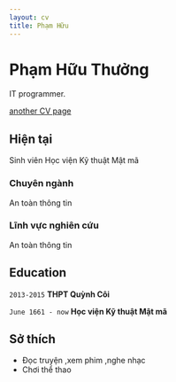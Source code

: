 ```yaml
---
layout: cv
title: Phạm Hữu 
---
```




# Phạm Hữu Thưởng

IT programmer.

<div id="webaddress">
 <a href="pkvip9999.github.io">another CV page</a>
</div>


## Hiện tại

Sinh viên Học viện Kỹ thuật Mật mã

### Chuyên ngành

An toàn thông tin

### Lĩnh vực nghiên  cứu

An toàn thông tin


## Education

`2013-2015`
__THPT Quỳnh Côi__

`June 1661 - now`
__Học viện Kỹ thuật Mật mã__

## Sở thích

- Đọc truyện ,xem phim ,nghe nhạc
- Chơi thể thao


<!-- ### Footer

Last updated: May 2013 -->


